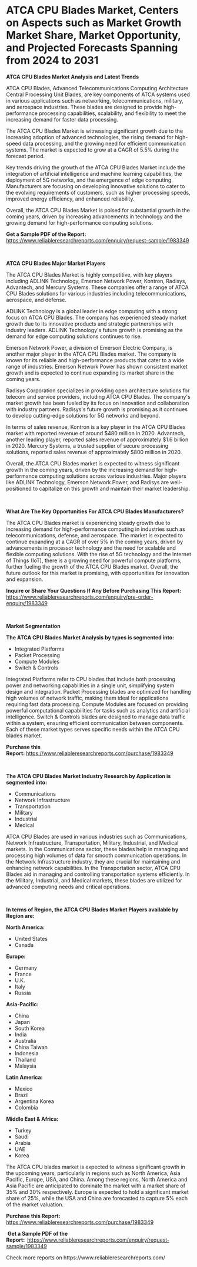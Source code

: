 <p><h1>ATCA CPU Blades Market, Centers on Aspects such as Market Growth Market Share, Market Opportunity, and Projected Forecasts Spanning from 2024 to 2031</h1></p><p><strong>ATCA CPU Blades Market Analysis and Latest Trends</strong></p>
<p><p>ATCA CPU Blades, Advanced Telecommunications Computing Architecture Central Processing Unit Blades, are key components of ATCA systems used in various applications such as networking, telecommunications, military, and aerospace industries. These blades are designed to provide high-performance processing capabilities, scalability, and flexibility to meet the increasing demand for faster data processing.</p><p>The ATCA CPU Blades Market is witnessing significant growth due to the increasing adoption of advanced technologies, the rising demand for high-speed data processing, and the growing need for efficient communication systems. The market is expected to grow at a CAGR of 5.5% during the forecast period.</p><p>Key trends driving the growth of the ATCA CPU Blades Market include the integration of artificial intelligence and machine learning capabilities, the deployment of 5G networks, and the emergence of edge computing. Manufacturers are focusing on developing innovative solutions to cater to the evolving requirements of customers, such as higher processing speeds, improved energy efficiency, and enhanced reliability.</p><p>Overall, the ATCA CPU Blades Market is poised for substantial growth in the coming years, driven by increasing advancements in technology and the growing demand for high-performance computing solutions.</p></p>
<p><strong>Get a Sample PDF of the Report:&nbsp;</strong> <a href="https://www.reliableresearchreports.com/enquiry/request-sample/1983349">https://www.reliableresearchreports.com/enquiry/request-sample/1983349</a></p>
<p>&nbsp;</p>
<p><strong>ATCA CPU Blades Major Market Players</strong></p>
<p><p>The ATCA CPU Blades Market is highly competitive, with key players including ADLINK Technology, Emerson Network Power, Kontron, Radisys, Advantech, and Mercury Systems. These companies offer a range of ATCA CPU Blades solutions for various industries including telecommunications, aerospace, and defense.</p><p>ADLINK Technology is a global leader in edge computing with a strong focus on ATCA CPU Blades. The company has experienced steady market growth due to its innovative products and strategic partnerships with industry leaders. ADLINK Technology's future growth is promising as the demand for edge computing solutions continues to rise.</p><p>Emerson Network Power, a division of Emerson Electric Company, is another major player in the ATCA CPU Blades market. The company is known for its reliable and high-performance products that cater to a wide range of industries. Emerson Network Power has shown consistent market growth and is expected to continue expanding its market share in the coming years.</p><p>Radisys Corporation specializes in providing open architecture solutions for telecom and service providers, including ATCA CPU Blades. The company's market growth has been fueled by its focus on innovation and collaboration with industry partners. Radisys's future growth is promising as it continues to develop cutting-edge solutions for 5G networks and beyond.</p><p>In terms of sales revenue, Kontron is a key player in the ATCA CPU Blades market with reported revenue of around $480 million in 2020. Advantech, another leading player, reported sales revenue of approximately $1.6 billion in 2020. Mercury Systems, a trusted supplier of secure processing solutions, reported sales revenue of approximately $800 million in 2020.</p><p>Overall, the ATCA CPU Blades market is expected to witness significant growth in the coming years, driven by the increasing demand for high-performance computing solutions across various industries. Major players like ADLINK Technology, Emerson Network Power, and Radisys are well-positioned to capitalize on this growth and maintain their market leadership.</p></p>
<p>&nbsp;</p>
<p><strong>What Are The Key Opportunities For ATCA CPU Blades Manufacturers?</strong></p>
<p><p>The ATCA CPU Blades market is experiencing steady growth due to increasing demand for high-performance computing in industries such as telecommunications, defense, and aerospace. The market is expected to continue expanding at a CAGR of over 5% in the coming years, driven by advancements in processor technology and the need for scalable and flexible computing solutions. With the rise of 5G technology and the Internet of Things (IoT), there is a growing need for powerful compute platforms, further fueling the growth of the ATCA CPU Blades market. Overall, the future outlook for this market is promising, with opportunities for innovation and expansion.</p></p>
<p><strong>Inquire or Share Your Questions If Any Before Purchasing This Report:</strong> <a href="https://www.reliableresearchreports.com/enquiry/pre-order-enquiry/1983349">https://www.reliableresearchreports.com/enquiry/pre-order-enquiry/1983349</a></p>
<p>&nbsp;</p>
<p><strong>Market Segmentation</strong></p>
<p><strong>The ATCA CPU Blades Market Analysis by types is segmented into:</strong></p>
<p><ul><li>Integrated Platforms</li><li>Packet Processing</li><li>Compute Modules</li><li>Switch & Controls</li></ul></p>
<p><p>Integrated Platforms refer to CPU blades that include both processing power and networking capabilities in a single unit, simplifying system design and integration. Packet Processing blades are optimized for handling high volumes of network traffic, making them ideal for applications requiring fast data processing. Compute Modules are focused on providing powerful computational capabilities for tasks such as analytics and artificial intelligence. Switch & Controls blades are designed to manage data traffic within a system, ensuring efficient communication between components. Each of these market types serves specific needs within the ATCA CPU blades market.</p></p>
<p><strong>Purchase this Report:&nbsp;</strong><a href="https://www.reliableresearchreports.com/purchase/1983349">https://www.reliableresearchreports.com/purchase/1983349</a></p>
<p>&nbsp;</p>
<p><strong>The ATCA CPU Blades Market Industry Research by Application is segmented into:</strong></p>
<p><ul><li>Communications</li><li>Network Infrastructure</li><li>Transportation</li><li>Military</li><li>Industrial</li><li>Medical</li></ul></p>
<p><p>ATCA CPU Blades are used in various industries such as Communications, Network Infrastructure, Transportation, Military, Industrial, and Medical markets. In the Communications sector, these blades help in managing and processing high volumes of data for smooth communication operations. In the Network Infrastructure industry, they are crucial for maintaining and enhancing network capabilities. In the Transportation sector, ATCA CPU Blades aid in managing and controlling transportation systems efficiently. In the Military, Industrial, and Medical markets, these blades are utilized for advanced computing needs and critical operations.</p></p>
<p>&nbsp;</p>
<p><strong>In terms of Region, the ATCA CPU Blades Market Players available by Region are:</strong></p>
<p>
    <p> <strong> North America: </strong>
        <ul>
            <li>United States</li>
            <li>Canada</li>
        </ul>
        </p> 
    <p> <strong> Europe: </strong>
        <ul>
            <li>Germany</li>
            <li>France</li>
            <li>U.K.</li>
            <li>Italy</li>
            <li>Russia</li>
        </ul>
        </p> 
    <p> <strong> Asia-Pacific: </strong>
        <ul>
            <li>China</li>
            <li>Japan</li>
            <li>South Korea</li>
            <li>India</li>
            <li>Australia</li>
            <li>China Taiwan</li>
            <li>Indonesia</li>
            <li>Thailand</li>
            <li>Malaysia</li>
        </ul>
        </p> 
    <p> <strong> Latin America: </strong>
        <ul>
            <li>Mexico</li>
            <li>Brazil</li>
            <li>Argentina Korea</li>
            <li>Colombia</li>
        </ul>
        </p> 
    <p> <strong> Middle East & Africa: </strong>
        <ul>
            <li>Turkey</li>
            <li>Saudi</li>
            <li>Arabia</li>
            <li>UAE</li>
            <li>Korea</li>
        </ul>
    </p>
    </p>
<p><p>The ATCA CPU blades market is expected to witness significant growth in the upcoming years, particularly in regions such as North America, Asia Pacific, Europe, USA, and China. Among these regions, North America and Asia Pacific are anticipated to dominate the market with a market share of 35% and 30% respectively. Europe is expected to hold a significant market share of 25%, while the USA and China are forecasted to capture 5% each of the market valuation.</p></p>
<p><strong>Purchase this Report: </strong><a href="https://www.reliableresearchreports.com/purchase/1983349">https://www.reliableresearchreports.com/purchase/1983349</a></p>
<p>&nbsp;<strong>Get a Sample PDF of the Report:&nbsp;&nbsp;</strong><a href="https://www.reliableresearchreports.com/enquiry/request-sample/1983349">https://www.reliableresearchreports.com/enquiry/request-sample/1983349</a></p>
<p><strong></strong></p>
<p>Check more reports on https://www.reliableresearchreports.com/</p>